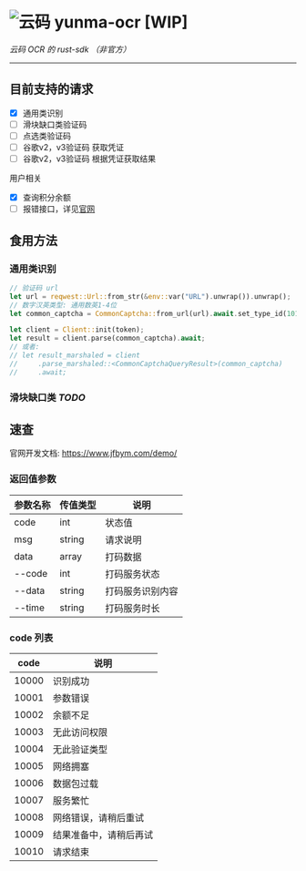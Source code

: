 # ![云码](https://www.jfbym.com/static/img/logo.png) yunma-ocr [WIP]

*云码 OCR 的 rust-sdk （非官方）*

---

## 目前支持的请求

- [x] 通用类识别
- [ ] 滑块缺口类验证码
- [ ] 点选类验证码
- [ ] 谷歌v2，v3验证码 获取凭证
- [ ] 谷歌v2，v3验证码 根据凭证获取结果

用户相关

- [x] 查询积分余额
- [ ] 报错接口，详见[官网](https://www.jfbym.com/demo/)

## 食用方法

### 通用类识别

```rust
// 验证码 url
let url = reqwest::Url::from_str(&env::var("URL").unwrap()).unwrap();
// 数字汉英类型: 通用数英1-4位
let common_captcha = CommonCaptcha::from_url(url).await.set_type_id(10110); 

let client = Client::init(token);
let result = client.parse(common_captcha).await;
// 或者:
// let result_marshaled = client
//     .parse_marshaled::<CommonCaptchaQueryResult>(common_captcha)
//     .await;
```

### 滑块缺口类 *TODO*

## 速查

官网开发文档: <https://www.jfbym.com/demo/>

### 返回值参数

| 参数名称 | 传值类型 | 说明             |
| -------- | -------- | ---------------- |
| code     | int      | 状态值           |
| msg      | string   | 请求说明         |
| data     | array    | 打码数据         |
| --code   | int      | 打码服务状态     |
| --data   | string   | 打码服务识别内容 |
| --time   | string   | 打码服务时长     |

### code 列表

| code  | 说明                   |
| ----- | ---------------------- |
| 10000 | 识别成功               |
| 10001 | 参数错误               |
| 10002 | 余额不足               |
| 10003 | 无此访问权限           |
| 10004 | 无此验证类型           |
| 10005 | 网络拥塞               |
| 10006 | 数据包过载             |
| 10007 | 服务繁忙               |
| 10008 | 网络错误，请稍后重试   |
| 10009 | 结果准备中，请稍后再试 |
| 10010 | 请求结束               |
